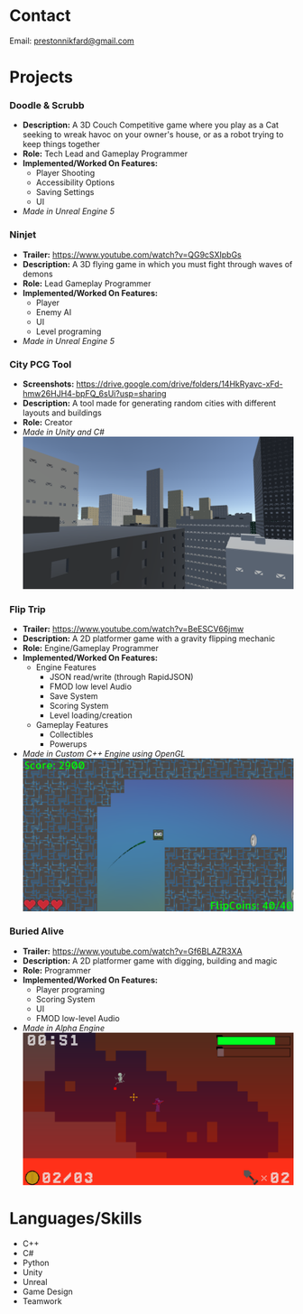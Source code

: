 # Contact
Email: prestonnikfard@gmail.com

# Projects
### Doodle & Scrubb
  * **Description:** A 3D Couch Competitive game where you play as a Cat seeking to wreak havoc on your owner's house, or as a robot trying to keep things together
  * **Role:** Tech Lead and Gameplay Programmer
  * **Implemented/Worked On Features:**
    * Player Shooting
    * Accessibility Options
    * Saving Settings
    * UI
  * *Made in Unreal Engine 5*
    
### Ninjet
  * **Trailer:** https://www.youtube.com/watch?v=QG9cSXIpbGs 
  * **Description:** A 3D flying game in which you must fight through waves of demons
  * **Role:** Lead Gameplay Programmer
  * **Implemented/Worked On Features:**
    * Player
    * Enemy AI
    * UI
    * Level programing
  * *Made in Unreal Engine 5*  

### City PCG Tool
  * **Screenshots:**  https://drive.google.com/drive/folders/14HkRyavc-xFd-hmw26HJH4-bpFQ_6sUi?usp=sharing
  * **Description:** A tool made for generating random cities with different layouts and buildings
  * **Role:** Creator
  * *Made in Unity and C#*  
![Picture of Generated City](https://github.com/preston-n/Projects/blob/main/Screenshots/CityPCG/City3.png?raw=true)

### Flip Trip
  * **Trailer:**  https://www.youtube.com/watch?v=BeESCV66jmw
  * **Description:** A 2D platformer game with a gravity flipping mechanic
  * **Role:** Engine/Gameplay Programmer
  * **Implemented/Worked On Features:**
    * Engine Features 
      * JSON read/write (through RapidJSON)
      * FMOD low level Audio
      * Save System
      * Scoring System
      * Level loading/creation
    * Gameplay Features
      * Collectibles
      * Powerups
  * *Made in Custom C++ Engine using OpenGL*
![Flip Trip Gameplay](https://github.com/preston-n/Projects/blob/main/Screenshots/FlipTrip/FlipTrip1.png?raw=true)

### Buried Alive
  * **Trailer:**  https://www.youtube.com/watch?v=Gf6BLAZR3XA
  * **Description:** A 2D platformer game with digging, building and magic
  * **Role:** Programmer
  * **Implemented/Worked On Features:**
    * Player programing
    * Scoring System
    * UI
    * FMOD low-level Audio
  * *Made in Alpha Engine*  
![Buried Alive Gameplay](https://github.com/preston-n/Projects/blob/main/Screenshots/BuriedAlive/BuriedAlive4.png?raw=true)

# Languages/Skills
- C++
- C#
- Python
- Unity
- Unreal
- Game Design
- Teamwork
